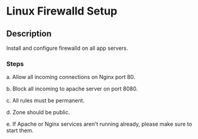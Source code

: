 # Linux Firewalld Setup

## Description

Install and configure firewalld on all app servers.

### Steps

a. Allow all incoming connections on Nginx port 80.

b. Block all incoming to apache server on port 8080.

c. All rules must be permanent.

d. Zone should be public.

e. If Apache or Nginx services aren't running already, please make sure to start them.
